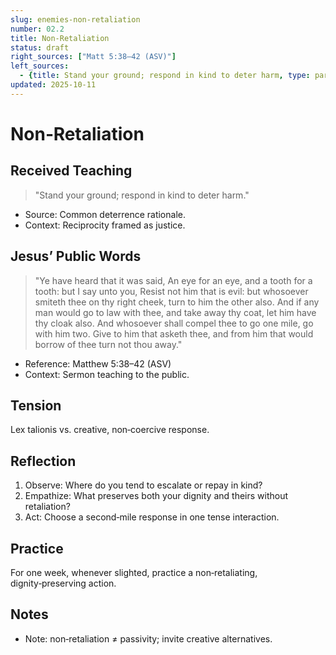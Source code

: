 ```yaml
---
slug: enemies-non-retaliation
number: 02.2
title: Non‑Retaliation
status: draft
right_sources: ["Matt 5:38–42 (ASV)"]
left_sources:
  - {title: Stand your ground; respond in kind to deter harm, type: paraphrase, permission: none}
updated: 2025-10-11
---
```


# Non‑Retaliation

## Received Teaching
> "Stand your ground; respond in kind to deter harm."
- Source: Common deterrence rationale.
- Context: Reciprocity framed as justice.

## Jesus’ Public Words
> "Ye have heard that it was said, An eye for an eye, and a tooth for a tooth: but I say unto you, Resist not him that is evil: but whosoever smiteth thee on thy right cheek, turn to him the other also. And if any man would go to law with thee, and take away thy coat, let him have thy cloak also. And whosoever shall compel thee to go one mile, go with him two. Give to him that asketh thee, and from him that would borrow of thee turn not thou away."
- Reference: Matthew 5:38–42 (ASV)
- Context: Sermon teaching to the public.

## Tension
Lex talionis vs. creative, non‑coercive response.

## Reflection
1. Observe: Where do you tend to escalate or repay in kind?
2. Empathize: What preserves both your dignity and theirs without retaliation?
3. Act: Choose a second‑mile response in one tense interaction.

## Practice
For one week, whenever slighted, practice a non‑retaliating, dignity‑preserving action.

## Notes
- Note: non‑retaliation ≠ passivity; invite creative alternatives.